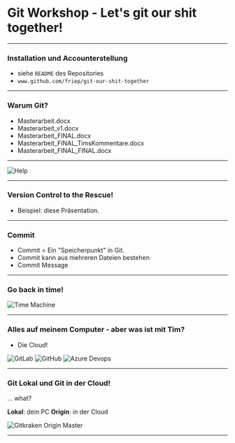 # Git Workshop - Let's git our shit together!

--- 

### Installation und Accounterstellung
- siehe `README` des Repositories
- `www.github.com/friep/git-our-shit-together`


---

### Warum Git?

- Masterarbeit.docx
- Masterarbeit_v1.docx
- Masterarbeit_FINAL.docx
- Masterarbeit_FINAL_TimsKommentare.docx
- Masterarbeit_FINAL_FINAL.docx

---

![Help](https://media.giphy.com/media/phJ6eMRFYI6CQ/giphy.gif)

---

### Version Control to the Rescue!
- Beispiel: diese Präsentation. 

---

### Commit
- Commit = Ein "Speicherpunkt" in Git. 
- Commit kann aus mehreren Dateien bestehen
- Commit Message 

---

### Go back in time! 

![Time Machine](https://media.giphy.com/media/Vqvr9BGv1vhDi/giphy.gif)

---

### Alles auf meinem Computer - aber was ist mit Tim?

- Die Cloud! 

![GitLab](https://www.google.com/url?sa=i&rct=j&q=&esrc=s&source=images&cd=&cad=rja&uact=8&ved=2ahUKEwiA0bOc6d3eAhUOzYUKHWECBbwQjRx6BAgBEAU&url=https%3A%2F%2Ftwitter.com%2Fgitlab&psig=AOvVaw2SHZO6bluTowJuKL58llQg&ust=1542626377368814)
![GitHub](https://www.google.com/url?sa=i&rct=j&q=&esrc=s&source=images&cd=&cad=rja&uact=8&ved=2ahUKEwjM9JCu6d3eAhXNyIUKHdFZC7oQjRx6BAgBEAU&url=https%3A%2F%2Fgithub.com%2Fgithub&psig=AOvVaw2-5ZMEXW9PMp5XTU6psUTk&ust=1542626413165422)
![Azure Devops](https://www.google.com/url?sa=i&rct=j&q=&esrc=s&source=images&cd=&cad=rja&uact=8&ved=2ahUKEwiI-6W76d3eAhWH4YUKHb0wAE4QjRx6BAgBEAU&url=https%3A%2F%2Ftwitter.com%2Fazuredevops&psig=AOvVaw0e3Ol9J2iPa_604sZllnFw&ust=1542626441302029)

---

### Git Lokal und Git in der Cloud! 

... what? 

**Lokal**: dein PC
**Origin**: in der Cloud

![Gitkraken Origin Master](images/gikraken_origin_lokal.png)

---
